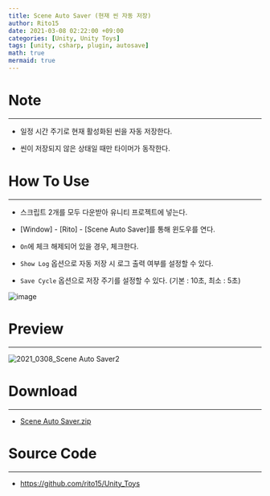 ```yaml
---
title: Scene Auto Saver (현재 씬 자동 저장)
author: Rito15
date: 2021-03-08 02:22:00 +09:00
categories: [Unity, Unity Toys]
tags: [unity, csharp, plugin, autosave]
math: true
mermaid: true
---
```


# Note
---
- 일정 시간 주기로 현재 활성화된 씬을 자동 저장한다.

- 씬이 저장되지 않은 상태일 때만 타이머가 동작한다.


# How To Use
---
- 스크립트 2개를 모두 다운받아 유니티 프로젝트에 넣는다.
- [Window] - [Rito] - [Scene Auto Saver]를 통해 윈도우를 연다.

- `On`에 체크 해제되어 있을 경우, 체크한다.
- `Show Log` 옵션으로 자동 저장 시 로그 출력 여부를 설정할 수 있다.
- `Save Cycle` 옵션으로 저장 주기를 설정할 수 있다. (기본 : 10초, 최소 : 5초)

![image](https://user-images.githubusercontent.com/42164422/110288473-67e5e200-802b-11eb-9d2f-4ab392e77f6d.png)



# Preview
---

![2021_0308_Scene Auto Saver2](https://user-images.githubusercontent.com/42164422/110287071-48e65080-8029-11eb-8832-80ba04d7816e.gif)



# Download
---
- [Scene Auto Saver.zip](https://github.com/rito15/Images/files/6099623/Scene.Auto.Saver.zip)



# Source Code
---
- <https://github.com/rito15/Unity_Toys>

